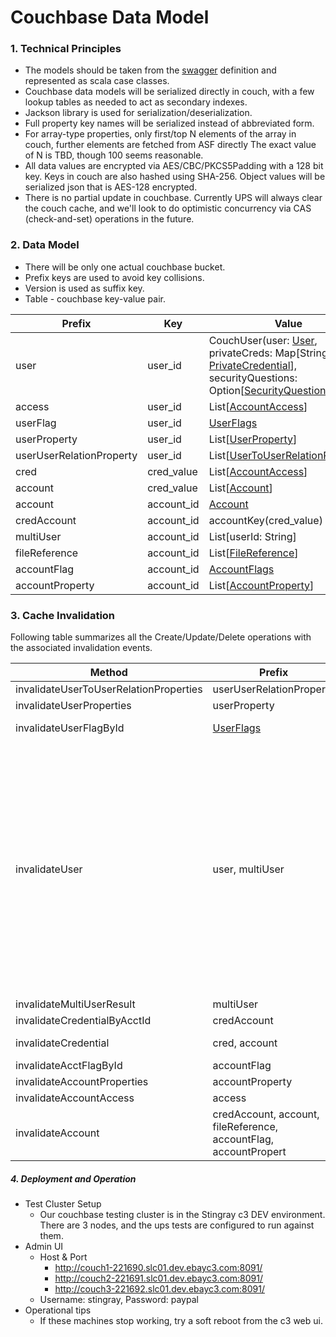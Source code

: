 # Couchbase Data Model

### 1. Technical Principles
* The models should be taken from the [swagger](https://github.paypal.com/Customers-R/user-platform-serv/tree/develop/spec) definition and represented as scala case classes.
* Couchbase data models will be serialized directly in couch, with a few lookup tables as needed to act as secondary indexes.
* Jackson library is used for serialization/deserialization.
* Full property key names will be serialized instead of abbreviated form.
* For array-type properties, only first/top N elements of the array in couch, further elements are fetched from ASF directly The exact value of N is TBD, though 100 seems reasonable.
* All data values are encrypted via AES/CBC/PKCS5Padding with a 128 bit key. Keys in couch are also hashed using SHA-256. Object values will be serialized json that is AES-128 encrypted.
* There is no partial update in couchbase. Currently UPS will always clear the couch cache, and we'll look to do optimistic concurrency via CAS (check-and-set) operations in the future.

### 2. Data Model

* There will be only one actual couchbase bucket.
* Prefix keys are used to avoid key collisions.
* Version is used as suffix key.
* Table - couchbase key-value pair.

| Prefix  | Key  | Value |
|---|---|---|
| user  | user_id | CouchUser(user: [User](https://github.paypal.com/Customers-R/user-platform-serv/blob/develop/user-platform-serv/src/main/scala/com/paypal/stingray/userplatform/autogen/model/User.scala), privateCreds: Map[String, [PrivateCredential](https://github.paypal.com/Customers-R/user-platform-serv/blob/develop/user-platform-serv/src/main/scala/com/paypal/stingray/userplatform/autogen/model/PrivateCredential.scala)], securityQuestions: Option[[SecurityQuestions](https://github.paypal.com/Customers-R/user-platform-serv/blob/develop/user-platform-serv/src/main/scala/com/paypal/stingray/userplatform/autogen/model/SecurityQuestions.scala)])  |
| access | user_id | List[[AccountAccess](https://github.paypal.com/Customers-R/user-platform-serv/blob/develop/user-platform-serv/src/main/scala/com/paypal/stingray/userplatform/autogen/model/AccountAccess.scala)] | 
| userFlag | user_id | [UserFlags](https://github.paypal.com/Customers-R/user-platform-serv/blob/develop/user-platform-serv/src/main/scala/com/paypal/stingray/userplatform/model/UserFlags.scala) | 
| userProperty | user_id | List[[UserProperty](https://github.paypal.com/Customers-R/user-platform-serv/blob/develop/user-platform-serv/src/main/scala/com/paypal/stingray/userplatform/autogen/model/UserProperty.scala)] | 
| userUserRelationProperty | user_id | List[[UserToUserRelationProperty](https://github.paypal.com/Customers-R/user-platform-serv/blob/develop/user-platform-serv/src/main/scala/com/paypal/stingray/userplatform/autogen/model/UserToUserRelationProperty.scala)] | 
| cred | cred_value | List[[AccountAccess](https://github.paypal.com/Customers-R/user-platform-serv/blob/develop/user-platform-serv/src/main/scala/com/paypal/stingray/userplatform/autogen/model/AccountAccess.scala)] | 
| account | cred_value | List[[Account](https://github.paypal.com/Customers-R/user-platform-serv/blob/develop/user-platform-serv/src/main/scala/com/paypal/stingray/userplatform/autogen/model/Account.scala)] | 
| account | account_id | [Account](https://github.paypal.com/Customers-R/user-platform-serv/blob/develop/user-platform-serv/src/main/scala/com/paypal/stingray/userplatform/autogen/model/Account.scala) | 
| credAccount | account_id | accountKey(cred_value) | 
| multiUser | account_id | List[userId: String] | 
| fileReference | account_id | List[[FileReference](https://github.paypal.com/Customers-R/user-platform-serv/blob/develop/user-platform-serv/src/main/scala/com/paypal/stingray/userplatform/autogen/model/FileReference.scala)] | 
| accountFlag | account_id | [AccountFlags](https://github.paypal.com/Customers-R/user-platform-serv/blob/develop/user-platform-serv/src/main/scala/com/paypal/stingray/userplatform/model/AccountFlags.scala) | 
| accountProperty | account_id | List[[AccountProperty](https://github.paypal.com/Customers-R/user-platform-serv/blob/develop/user-platform-serv/src/main/scala/com/paypal/stingray/userplatform/autogen/model/AccountProperty.scala)] | 

### 3. Cache Invalidation
Following table summarizes all the Create/Update/Delete operations with the associated invalidation events.

| Method  | Prefix  | Key  | Removed Object  | InvalidateAllUserData | Associated Events
|------|------|------|------|------|------|
| invalidateUserToUserRelationProperties  | userUserRelationProperty  | user_id  | List[[UserToUserRelationProperty](https://github.paypal.com/Customers-R/user-platform-serv/blob/develop/user-platform-serv/src/main/scala/com/paypal/stingray/userplatform/autogen/model/UserToUserRelationProperty.scala)]  | √|  |
| invalidateUserProperties  | userProperty  | user_id  | List[[UserProperty](https://github.paypal.com/Customers-R/user-platform-serv/blob/develop/user-platform-serv/src/main/scala/com/paypal/stingray/userplatform/autogen/model/UserProperty.scala)]  | √|  |
| invalidateUserFlagById  | [UserFlags](https://github.paypal.com/Customers-R/user-platform-serv/blob/develop/user-platform-serv/src/main/scala/com/paypal/stingray/userplatform/model/UserFlags.scala)  | user_id  |  [UserFlags](https://github.paypal.com/Customers-R/user-platform-serv/blob/develop/user-platform-serv/src/main/scala/com/paypal/stingray/userplatform/model/UserFlags.scala)  | √|  patchEmailFlagsById patchPartyFlags |
| invalidateUser  | user, multiUser  | user_id  | User, List[List[userId: String]]  | √|   patchAddressMetadata updateAddressMetadata deleteAddress createAddress updateOfficialDateMetadata patchOfficialDateMetadata createOfficialDate patchDocumentIdentifierMetadata updateDocumentIdentifierMetadata deleteDocumentIdentifier createDocumentIdentifier updateEmailMetadata patchEmailMetadata deleteEmail createEmail updateName updatePhoneMetadata patchPhoneMetadata deletePhone createPhone upsertPrivateCredential patchUser updateSecurityQuestions deleteUserToUserRelation createUserToUserRelation |
| invalidateMultiUserResult  | multiUser  | account_id  | List[userId: String]  |  |  |
| invalidateCredentialByAcctId  | credAccount  | account_id  | List[[Account](https://github.paypal.com/Customers-R/user-platform-serv/blob/develop/user-platform-serv/src/main/scala/com/paypal/stingray/userplatform/autogen/model/Account.scala)]  |  |  |
| invalidateCredential  | cred, account  | cred_value  | List[[AccountAccess](https://github.paypal.com/Customers-R/user-platform-serv/blob/develop/user-platform-serv/src/main/scala/com/paypal/stingray/userplatform/autogen/model/AccountAccess.scala)], List[[Account](https://github.paypal.com/Customers-R/user-platform-serv/blob/develop/user-platform-serv/src/main/scala/com/paypal/stingray/userplatform/autogen/model/Account.scala)]  | √|  |
| invalidateAcctFlagById  | accountFlag  | account_id  | [AccountFlags](https://github.paypal.com/Customers-R/user-platform-serv/blob/develop/user-platform-serv/src/main/scala/com/paypal/stingray/userplatform/model/AccountFlags.scala)  |  |  patchAccountFlags |
| invalidateAccountProperties  | accountProperty  | account_id  | List[[AccountProperty](https://github.paypal.com/Customers-R/user-platform-serv/blob/develop/user-platform-serv/src/main/scala/com/paypal/stingray/userplatform/autogen/model/AccountProperty.scala)]  |  |  |
| invalidateAccountAccess  | access  | user_id  | List[[AccountAccess](https://github.paypal.com/Customers-R/user-platform-serv/blob/develop/user-platform-serv/src/main/scala/com/paypal/stingray/userplatform/autogen/model/AccountAccess.scala)]  | √|  |
| invalidateAccount  |  credAccount, account, fileReference, accountFlag, accountPropert  | account_id  |  List[[Account](https://github.paypal.com/Customers-R/user-platform-serv/blob/develop/user-platform-serv/src/main/scala/com/paypal/stingray/userplatform/autogen/model/Account.scala)], [Account](https://github.paypal.com/Customers-R/user-platform-serv/blob/develop/user-platform-serv/src/main/scala/com/paypal/stingray/userplatform/autogen/model/Account.scala), List[[FileReference](https://github.paypal.com/Customers-R/user-platform-serv/blob/develop/user-platform-serv/src/main/scala/com/paypal/stingray/userplatform/autogen/model/FileReference.scala)], [AccountFlags](https://github.paypal.com/Customers-R/user-platform-serv/blob/develop/user-platform-serv/src/main/scala/com/paypal/stingray/userplatform/model/AccountFlags.scala), List[[AccountProperty](https://github.paypal.com/Customers-R/user-platform-serv/blob/develop/user-platform-serv/src/main/scala/com/paypal/stingray/userplatform/autogen/model/AccountProperty.scala)] | √|   upsertLegalAgreement patchAccountMetadata updateAccountMetadata createAccountRelation |

##### 4. Deployment and Operation
* Test Cluster Setup
    * Our couchbase testing cluster is in the Stingray c3 DEV environment. There are 3 nodes, and the ups tests are configured to run against them.
* Admin UI
    * Host & Port
        * http://couch1-221690.slc01.dev.ebayc3.com:8091/
        * http://couch2-221691.slc01.dev.ebayc3.com:8091/
        * http://couch3-221692.slc01.dev.ebayc3.com:8091/
    * Username: stingray, Password: paypal
* Operational tips
    * If these machines stop working, try a soft reboot from the c3 web ui.

